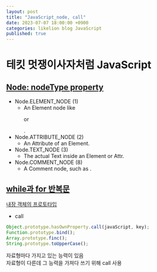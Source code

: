 ```yaml
---
layout: post
title: "JavaScript_node, call"
date: 2023-07-07 18:00:00 +0900
categories: likelion blog JavaScript
published: true
---
```


# 테킷 멋쟁이사자처럼 JavaScript

## [Node: nodeType property][]

- Node.ELEMENT_NODE (1)
  - An Element node like <p> or <div>.
- Node.ATTRIBUTE_NODE (2)
  - An Attribute of an Element.
- Node.TEXT_NODE (3)
  - The actual Text inside an Element or Attr.
- Node.COMMENT_NODE (8)
  - A Comment node, such as <!-- … -->.

## [while과 for 반복문][]

[내장 객체의 프로토타입][]

- call

```js
Object.prototype.hasOwnProperty.call(javaScript, key);
Function.prototype.bind();
Array.prototype.finc();
String.prototype.toUpperCase();
```

자료형마다 가지고 있는 능력이 있음  
자료형이 다른데 그 능력을 가져다 쓰기 위해 call 사용

[Node: nodeType property]: https://developer.mozilla.org/en-US/docs/Web/API/Node/nodeType
[while과 for 반복문]: https://ko.javascript.info/while-for
[내장 객체의 프로토타입]: https://ko.javascript.info/native-prototypes
